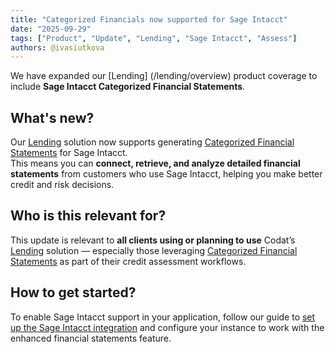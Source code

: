 ```yaml
---
title: "Categorized Financials now supported for Sage Intacct"
date: "2025-09-29"
tags: ["Product", "Update", "Lending", "Sage Intacct", "Assess"]
authors: @ivasiutkova
---
```


We have expanded our [Lending] (/lending/overview) product coverage to include **Sage Intacct Categorized Financial Statements**.

<!--truncate-->

## What's new?

Our [Lending](/lending/overview) solution now supports generating [Categorized Financial Statements](/lending/features/financial-statements-overview) for Sage Intacct.  
This means you can **connect, retrieve, and analyze detailed financial statements** from customers who use Sage Intacct, helping you make better credit and risk decisions.

## Who is this relevant for?

This update is relevant to **all clients using or planning to use** Codat’s [Lending](/lending/overview) solution — especially those leveraging [Categorized Financial Statements](/lending/features/financial-statements-overview) as part of their credit assessment workflows.

## How to get started?

To enable Sage Intacct support in your application, follow our guide to [set up the Sage Intacct integration](/integrations/accounting/sage-intacct/accounting-sage-intacct-setup) and configure your instance to work with the enhanced financial statements feature.

